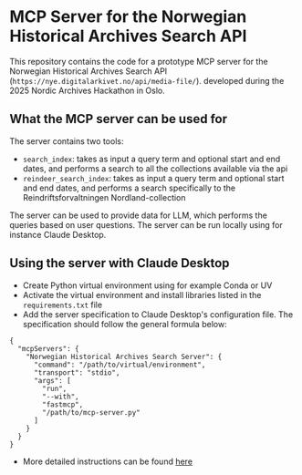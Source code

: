 # MCP Server for the Norwegian Historical Archives Search API

This repository contains the code for a prototype MCP server for the Norwegian Historical Archives Search API (```https://nye.digitalarkivet.no/api/media-file/```).
developed during the 2025 Nordic Archives Hackathon in Oslo. 

## What the MCP server can be used for

The server contains two tools:
- ```search_index```: takes as input a query term and optional start and end dates, and performs a search to all the collections available via the api
- ```reindeer_search_index```: takes as input a query term and optional start and end dates, and performs a search specifically to the Reindriftsforvaltningen Nordland-collection

The server can be used to provide data for LLM, which performs the queries based on user questions. The server can be run locally using for instance Claude Desktop.

## Using the server with Claude Desktop

- Create Python virtual environment using for example Conda or UV
- Activate the virtual environment and install libraries listed in the ```requirements.txt``` file
- Add the server specification to Claude Desktop's configuration file. The specification should follow the general formula below: 

```
{
  "mcpServers": {
    "Norwegian Historical Archives Search Server": {
      "command": "/path/to/virtual/environment",
      "transport": "stdio",
      "args": [
        "run",
        "--with",
        "fastmcp",
        "/path/to/mcp-server.py"
      ]
    }
  }
}
```
- More detailed instructions can be found [here](https://modelcontextprotocol.io/docs/develop/connect-local-servers)
